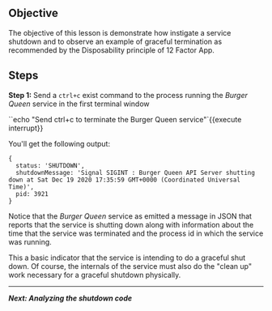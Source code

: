 ## Objective
The objective of this lesson is demonstrate how instigate a service shutdown and to observe an example of graceful termination as recommended by the Disposability principle of 12 Factor App.

## Steps

**Step 1:** Send a `ctrl+c` exist command to the process running the *Burger Queen* service in the first terminal window

``echo "Send ctrl+c to terminate the Burger Queen service"`{{execute interrupt}}

You'll get the following output:

```
{
  status: 'SHUTDOWN',
  shutdownMessage: 'Signal SIGINT : Burger Queen API Server shutting down at Sat Dec 19 2020 17:35:59 GMT+0000 (Coordinated Universal Time)',
  pid: 3921
}

```

Notice that the *Burger Queen* service as emitted a message in JSON that reports that the service is shutting down along with information about the time that the service was terminated and the process id in which the service was running.

This a basic indicator that the service is intending to do a graceful shut down. Of course, the internals of the service must also do the "clean up" work necessary for a graceful shutdown physically.

---

***Next: Analyzing the shutdown code***